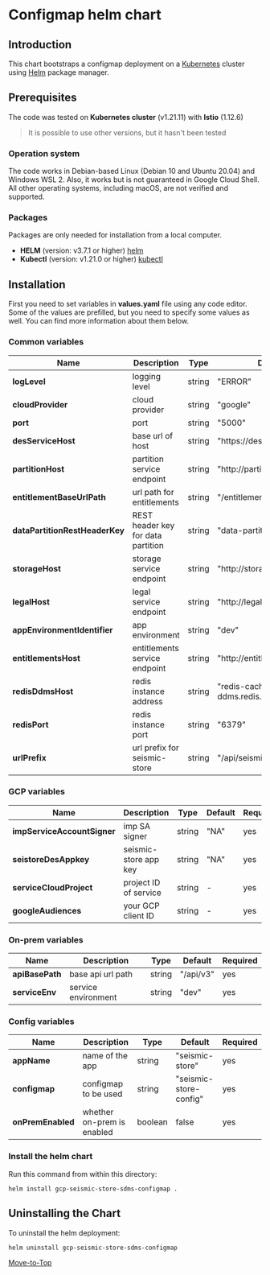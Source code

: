<!--- Configmap -->

# Configmap helm chart

## Introduction

This chart bootstraps a configmap deployment on a [Kubernetes](https://kubernetes.io) cluster using [Helm](https://helm.sh) package manager.

## Prerequisites

The code was tested on **Kubernetes cluster** (v1.21.11) with **Istio** (1.12.6)
> It is possible to use other versions, but it hasn't been tested

### Operation system

The code works in Debian-based Linux (Debian 10 and Ubuntu 20.04) and Windows WSL 2. Also, it works but is not guaranteed in Google Cloud Shell. All other operating systems, including macOS, are not verified and supported.

### Packages

Packages are only needed for installation from a local computer.

* **HELM** (version: v3.7.1 or higher) [helm](https://helm.sh/docs/intro/install/)
* **Kubectl** (version: v1.21.0 or higher) [kubectl](https://kubernetes.io/docs/tasks/tools/#kubectl)

## Installation

First you need to set variables in **values.yaml** file using any code editor. Some of the values are prefilled, but you need to specify some values as well. You can find more information about them below.

### Common variables

| Name | Description | Type | Default | Required |
|------|-------------|------|---------|---------|
**logLevel** | logging level | string | "ERROR" | yes
**cloudProvider** | cloud provider | string | "google" | yes
**port** | port | string | "5000" | yes
**desServiceHost** | base url of host | string | "https://des" | yes
**partitionHost** | partition service endpoint | string | "http://partition" | yes
**entitlementBaseUrlPath** | url path for entitlements | string | "/entitlements/v2" | yes
**dataPartitionRestHeaderKey** | REST header key for data partition | string | "data-partition-id" | yes
**storageHost** | storage service endpoint | string | "http://storage" | yes
**legalHost** | legal service endpoint | string | "http://legal" | yes
**appEnvironmentIdentifier** | app environment | string | "dev" | yes
**entitlementsHost** | entitlements service endpoint | string | "http://entitlements" | yes
**redisDdmsHost** |  redis instance address | string| "redis-cache-ddms.redis.svc.cluster.local" | yes
**redisPort** | redis instance port | string | "6379" | yes
**urlPrefix** | url prefix for seismic-store | string | "/api/seismic-store/v3" | yes

### GCP variables

| Name | Description | Type | Default | Required |
|------|-------------|------|---------|---------|
**impServiceAccountSigner** | imp SA signer | string | "NA" | yes
**seistoreDesAppkey** | seismic-store app key | string | "NA" | yes
**serviceCloudProject** | project ID of service | string | - | yes
**googleAudiences** | your GCP client ID | string | - | yes

### On-prem variables

| Name | Description | Type | Default | Required |
|------|-------------|------|---------|---------|
**apiBasePath** | base api url path | string | "/api/v3" | yes
**serviceEnv** | service environment | string | "dev" | yes

### Config variables

| Name | Description | Type | Default | Required |
|------|-------------|------|---------|---------|
**appName** | name of the app | string | "seismic-store" | yes
**configmap** | configmap to be used | string | "seismic-store-config" | yes
**onPremEnabled** | whether on-prem is enabled | boolean | false | yes

### Install the helm chart

Run this command from within this directory:

```console
helm install gcp-seismic-store-sdms-configmap .
```

## Uninstalling the Chart

To uninstall the helm deployment:

```console
helm uninstall gcp-seismic-store-sdms-configmap
```

[Move-to-Top](#configmap-helm-chart)
